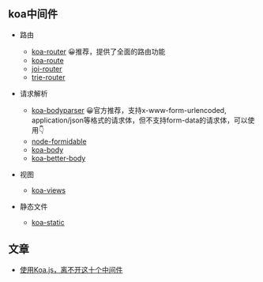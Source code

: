 ## koa中间件
- 路由
  - [koa-router](https://github.com/alexmingoia/koa-router) 😀推荐，提供了全面的路由功能
  - [koa-route](https://github.com/koajs/route) 
  - [joi-router](https://github.com/koajs/joi-router)
  - [trie-router](https://github.com/koajs/trie-router)

- 请求解析
  - [koa-bodyparser]() 😀官方推荐，支持x-www-form-urlencoded, application/json等格式的请求体，但不支持form-data的请求体，可以使用👇
  - [node-formidable](https://github.com/felixge/node-formidable)
  - [koa-body](https://github.com/dlau/koa-body) 
  - [koa-better-body](https://github.com/tunnckoCore/koa-better-body)

- 视图
  - [koa-views](https://github.com/queckezz/koa-views)
  
 - 静态文件
   - [koa-static](https://github.com/koajs/static)

文章
--
- [使用Koa.js，离不开这十个中间件
](https://www.jianshu.com/p/c1e0ca3f9764)




